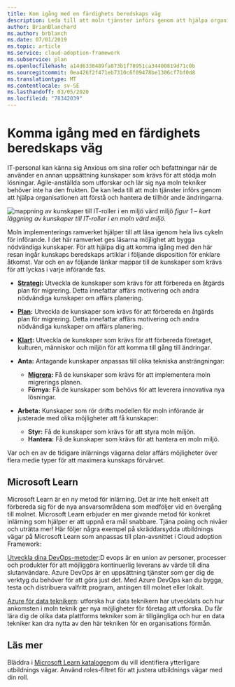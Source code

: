 ```yaml
---
title: Kom igång med en färdighets beredskaps väg
description: Leda till att moln tjänster införs genom att hjälpa organisationen att förstå och ta hänsyn till de associerade ändringarna genom att komma igång med en färdighets beredskaps väg.
author: BrianBlanchard
ms.author: brblanch
ms.date: 07/01/2019
ms.topic: article
ms.service: cloud-adoption-framework
ms.subservice: plan
ms.openlocfilehash: a14d6338489fa873b1f78951ca34400819d71c0b
ms.sourcegitcommit: 0ea426f2f471eb7310c6f09478be1306cf7bf0d8
ms.translationtype: MT
ms.contentlocale: sv-SE
ms.lasthandoff: 03/05/2020
ms.locfileid: "78342039"
---
```

# <a name="getting-started-on-a-skills-readiness-path"></a>Komma igång med en färdighets beredskaps väg

IT-personal kan känna sig Anxious om sina roller och befattningar när de använder en annan uppsättning kunskaper som krävs för att stödja moln lösningar. Agile-anställda som utforskar och lär sig nya moln tekniker behöver inte ha den frukten. De kan leda till att moln tjänster införs genom att hjälpa organisationen att förstå och hantera de tillhör ande ändringarna.

![mappning av kunskaper till IT-roller i en miljö värd miljö](../_images/skills-guidance.png)
*figur 1 – kart läggning av kunskaper till IT-roller i en moln värd miljö.*

Moln implementerings ramverket hjälper till att läsa igenom hela livs cykeln för införande. I det här ramverket ges läsarna möjlighet att bygga nödvändiga kunskaper. För att hjälpa dig att komma igång med den här resan ingår kunskaps beredskaps artiklar i följande disposition för enklare åtkomst. Var och en av följande länkar mappar till de kunskaper som krävs för att lyckas i varje införande fas.

- **[Strategi](../strategy/suggested-skills.md):** Utveckla de kunskaper som krävs för att förbereda en åtgärds plan för migrering. Detta innefattar affärs motivering och andra nödvändiga kunskaper om affärs planering.
- **[Plan](./suggested-skills.md):** Utveckla de kunskaper som krävs för att förbereda en åtgärds plan för migrering. Detta innefattar affärs motivering och andra nödvändiga kunskaper om affärs planering.
- **[Klart](../ready/suggested-skills.md):** Utveckla de kunskaper som krävs för att förbereda företaget, kulturen, människor och miljön för att komma till gång till ändringar.

- **Anta:** Antagande kunskaper anpassas till olika tekniska ansträngningar:
  - **[Migrera](../migrate/expanded-scope/suggested-skills.md):** Få de kunskaper som krävs för att implementera moln migrerings planen.
  - **Förnya:** Få de kunskaper som behövs för att leverera innovativa nya lösningar.

- **Arbeta:** Kunskaper som rör drifts modellen för moln införande är justerade med olika möjligheter att få kunskaper:
  - **Styr:** Få de kunskaper som krävs för att styra moln miljön.
  - **Hantera:** Få de kunskaper som krävs för att hantera en moln miljö.

Var och en av de tidigare inlärnings vägarna delar affärs möjligheter över flera medie typer för att maximera kunskaps förvärvet.

## <a name="microsoft-learn"></a>Microsoft Learn

Microsoft Learn är en ny metod för inlärning. Det är inte helt enkelt att förbereda sig för de nya ansvarsområdena som medföljer vid en övergång till molnet. Microsoft Learn erbjuder en mer givande metod för konkret inlärning som hjälper er att uppnå era mål snabbare. Tjäna poäng och nivåer och uträtta mer!
Här följer några exempel på skräddarsydda utbildnings vägar på Microsoft Learn som anpassas till plan-avsnittet i Cloud adoption Framework:

[Utveckla dina DevOps-metoder](https://docs.microsoft.com/learn/paths/evolve-your-devops-practices):D evops är en union av personer, processer och produkter för att möjliggöra kontinuerlig leverans av värde till dina slutanvändare. Azure DevOps är en uppsättning tjänster som ger dig de verktyg du behöver för att göra just det. Med Azure DevOps kan du bygga, testa och distribuera valfritt program, antingen till molnet eller lokalt.

[Azure för data teknikern](https://docs.microsoft.com/learn/paths/azure-for-the-data-engineer): utforska hur data teknikern har utvecklats och hur ankomsten i moln teknik ger nya möjligheter för företag att utforska. Du får lära dig de olika data plattforms tekniker som är tillgängliga och hur en data tekniker kan dra nytta av den här tekniken för en organisations förmån.

## <a name="learn-more"></a>Läs mer

Bläddra i [Microsoft Learn katalogen](https://docs.microsoft.com/learn/browse)om du vill identifiera ytterligare utbildnings vägar. Använd roles-filtret för att justera utbildnings vägar med din roll.
